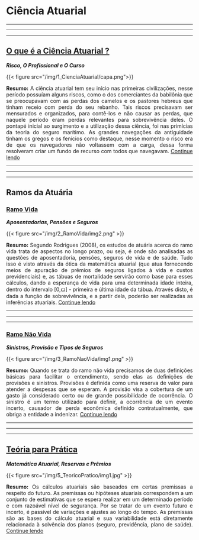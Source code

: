 # Ciência Atuarial


<!---Post 1--->

---
---
---

## <a href="https://projetoatuaria.github.io/1_cienciaatuarial/">O que é a Ciência Atuarial ? </a>

***Risco, O Profissional e O Curso***

{{< figure src="/img/1_CienciaAtuarial/capa.png">}}

<div style="text-align: justify">

**Resumo:** A ciência atuarial tem seu início nas primeiras civilizações, nesse período possuíam alguns riscos, como o dos comerciantes da babilônia que se preocupavam com as perdas dos camelos e os pastores hebreus que tinham receio com perda do seu rebanho. Tais riscos precisavam ser mensurados e organizados, para contê-los e não causar as perdas, que naquele período eram perdas relevantes para sobrevivência deles. O pontapé inicial ao surgimento e a utilização dessa ciência, foi nas primícias da teoria do seguro marítimo. As grandes navegações da antiguidade tinham os gregos e os fenícios como destaque, nesse momento o risco era de que os navegadores não voltassem com a carga, dessa forma resolveram criar um fundo de recurso com todos que navegavam. <a href="https://projetoatuaria.github.io/1_cienciaatuarial/">Continue lendo</a>

</div>



<!---Post 2--->

---
---
---

## Ramos da Atuária

### <a href="https://projetoatuaria.github.io/2_ramovida/">Ramo Vida </a>

***Aposentadorias, Pensões e Seguros***

{{< figure src="/img/2_RamoVida/img2.png" >}}

<div style="text-align: justify">

**Resumo:** Segundo Rodrigues (2008), os estudos de atuária acerca do ramo vida trata de aspectos no longo prazo, ou seja, é onde são analisadas as questões de aposentadoria, pensões, seguros de vida e de saúde. Tudo isso é visto através da ótica da matemática atuarial (que atua fornecendo meios de apuração de prêmios de seguros ligados à vida e custos previdenciais) e, as tábuas de mortalidade servirão como base para esses cálculos, dando a esperança de vida para uma determinada idade inteira, dentro do intervalo [0,ꞷ] - primeira e última idade da tábua. Através disto, é dada a função de sobrevivência, e a partir dela, poderão ser realizadas as inferências atuariais. <a href="https://projetoatuaria.github.io/2_ramovida/">Continue lendo</a>

</div>





<!---Post 3--->

---
---
---

### <a href="https://projetoatuaria.github.io/3_ramonaovida/">Ramo Não Vida </a>

***Sinistros, Provisão e Tipos de Seguros***

{{< figure src="/img/3_RamoNaoVida/img1.png" >}}


<div style="text-align: justify">

**Resumo:** Quando se trata do ramo não vida precisamos de duas definições básicas para facilitar o entendimento, sendo elas as definições de provisões e sinistros. Provisões é definida como uma reserva de valor para atender a despesas que se esperam. A provisão visa a cobertura de um gasto já considerado certo ou de grande possibilidade de ocorrência. O sinistro é um termo utilizado para definir, a ocorrência de um evento incerto, causador de perda econômica definido contratualmente, que obriga a entidade a indenizar. <a href="https://projetoatuaria.github.io/3_ramonaovida/">Continue lendo</a>

</div>





<!---Post 4--->

---
---
---

## <a href="https://projetoatuaria.github.io/5_teoricopratico/">Teória para Prática </a>

***Matemática Atuarial, Reservas e Prêmios***

<div style="text-align: justify">

{{< figure src="/img/5_TeoricoPratico/img1.jpg" >}}

**Resumo:** Os cálculos atuariais são baseados em certas premissas a respeito do futuro. As premissas ou hipóteses atuariais correspondem a um conjunto de estimativas que se espera realizar em um determinado período e com razoável nível de segurança. Por se tratar de um evento futuro e incerto, é passível de variações e ajustes ao longo do tempo. As premissas são as bases do cálculo atuarial e sua variabilidade está diretamente relacionada à solvência dos planos (seguro, previdência, plano de saúde). <a href="https://projetoatuaria.github.io/5_teoricopratico/">Continue lendo</a>

</div>



